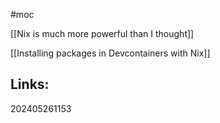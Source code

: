 #moc 

[[Nix is much more powerful than I thought]]

[[Installing packages in Devcontainers with Nix]]

## Links:



202405261153